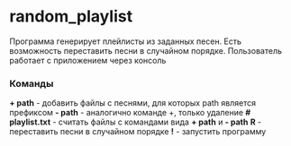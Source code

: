 # random_playlist
Программа генерирует плейлисты из заданных песен. Есть возможность переставить песни в случайном порядке. Пользователь работает с приложением через консоль

### Команды

**+ path** - добавить файлы с песнями, для которых path является префиксом
**- path** - аналогично команде +, только удаление
**# playlist.txt** - считать файлы с командами вида **+ path** и **- path**
**R** - переставить песни в случайном порядке
**!** - запустить программу
